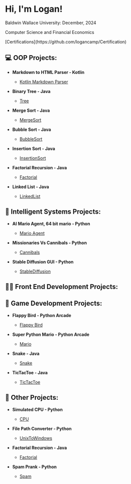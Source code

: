 <h1>Hi, I'm Logan!</h1>
<p>Baldwin Wallace University: December, 2024</p>
<p>Computer Science and Financial Economics</p>
[Certifications](https://github.com/logancamp/Certification)

<h2>💻 OOP Projects:</h2>

- <b>Markdown to HTML Parser - Kotlin</b>
  - [Kotlin Markdown Parser](https://github.com/logancamp/MarkdownToHTMLLab)

- <b>Binary Tree - Java</b>
  - [Tree]()
 
- <b>Merge Sort - Java</b>
  - [MergeSort]()
 
- <b>Bubble Sort - Java</b>
  - [BubbleSort]()
 
- <b>Insertion Sort - Java</b>
  - [InsertionSort]()

- <b>Factorial Recursion - Java</b>
  - [Factorial]()
 
- <b>Linked List - Java</b>
  - [LinkedList]()

<h2>🤖 Intelligent Systems Projects:</h2>

- <b>AI Mario Agent, 64 bit mario - Python</b>
  - [Mario Agent](https://github.com/logancamp/AIMarioAgent)
 
- <b>Missionaries Vs Cannibals - Python</b>
  - [Cannibals]()
 
- <b>Stable Diffusion GUI - Python</b>
  - [StableDiffusion]()

<h2>👨‍💻 Front End Development Projects:</h2>



<h2>👾 Game Development Projects:</h2>

- <b>Flappy Bird - Python Arcade</b>
  - [Flappy Bird](https://github.com/logancamp/FlappyBirdPy/tree/main)

- <b>Super Python Mario - Python Arcade</b>
  - [Mario](https://github.com/logancamp/SuperPythonMario/tree/main)

- <b>Snake - Java</b>
  - [Snake](https://github.com/logancamp/Snake/tree/main)

- <b>TicTacToe - Java</b>
  - [TicTacToe](https://github.com/logancamp/Snake/tree/main)
 
<h2>🤔 Other Projects:</h2>

- <b>Simulated CPU - Python</b>
  - [CPU]()
 
- <b>File Path Converter - Python</b>
  - [UnixToWindows]()

- <b>Factorial Recursion - Java</b>
  - [Factorial]()
 
- <b>Spam Prank - Python</b>
  - [Spam]()

<!--
**logancamp/logancamp** is a ✨ _special_ ✨ repository because its `README.md` (this file) appears on your GitHub profile.

Here are some ideas to get you started:

- 🔭 I’m currently working on ...
- 🌱 I’m currently learning ...
- 👯 I’m looking to collaborate on ...
- 🤔 I’m looking for help with ...
- 💬 Ask me about ...
- 📫 How to reach me: ...
- 😄 Pronouns: ...
- ⚡ Fun fact: ...
-->
